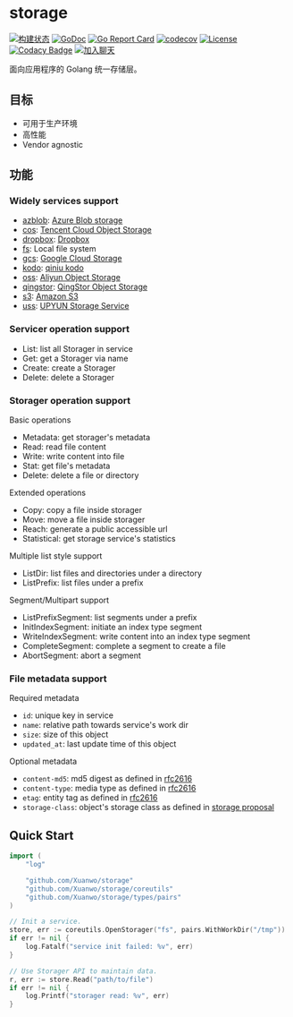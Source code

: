 # storage

[![构建状态](https://travis-ci.com/Xuanwo/storage.svg?branch=master)](https://travis-ci.com/Xuanwo/storage) [![GoDoc](https://godoc.org/github.com/Xuanwo/storage?status.svg)](https://godoc.org/github.com/Xuanwo/storage) [![Go Report Card](https://goreportcard.com/badge/github.com/Xuanwo/storage)](https://goreportcard.com/report/github.com/Xuanwo/storage) [![codecov](https://codecov.io/gh/Xuanwo/storage/branch/master/graph/badge.svg)](https://codecov.io/gh/Xuanwo/storage) [![License](https://img.shields.io/badge/license-apache%20v2-blue.svg)](https://github.com/Xuanwo/storage/blob/master/LICENSE) [![Codacy Badge](https://api.codacy.com/project/badge/Grade/15867a455afc4f24a763a5ed1011e05a)](https://app.codacy.com/manual/Xuanwo/storage?utm_source=github.com&utm_medium=referral&utm_content=Xuanwo/storage&utm_campaign=Badge_Grade_Settings) [![加入聊天](https://img.shields.io/badge/chat-online-blue?style=flat&logo=telegram)](https://t.me/storage_dev)

面向应用程序的 Golang 统一存储层。

## 目标

- 可用于生产环境
- 高性能
- Vendor agnostic

## 功能

### Widely services support

- [azblob](./services/azblob/): [Azure Blob storage](https://docs.microsoft.com/en-us/azure/storage/blobs/)
- [cos](./services/cos/): [Tencent Cloud Object Storage](https://cloud.tencent.com/product/cos)
- [dropbox](./services/dropbox/): [Dropbox](https://www.dropbox.com)
- [fs](./services/fs/): Local file system
- [gcs](./services/gcs/): [Google Cloud Storage](https://cloud.google.com/storage/)
- [kodo](./services/kodo/): [qiniu kodo](https://www.qiniu.com/products/kodo)
- [oss](./services/oss/): [Aliyun Object Storage](https://www.aliyun.com/product/oss)
- [qingstor](./services/qingstor/): [QingStor Object Storage](https://www.qingcloud.com/products/qingstor/)
- [s3](./services/s3/): [Amazon S3](https://aws.amazon.com/s3/)
- [uss](./services/uss/): [UPYUN Storage Service](https://www.upyun.com/products/file-storage)

### Servicer operation support

- List: list all Storager in service
- Get: get a Storager via name
- Create: create a Storager
- Delete: delete a Storager

### Storager operation support

Basic operations

- Metadata: get storager's metadata
- Read: read file content
- Write: write content into file
- Stat: get file's metadata
- Delete: delete a file or directory

Extended operations

- Copy: copy a file inside storager
- Move: move a file inside storager
- Reach: generate a public accessible url
- Statistical: get storage service's statistics

Multiple list style support

- ListDir: list files and directories under a directory
- ListPrefix: list files under a prefix

Segment/Multipart support

- ListPrefixSegment: list segments under a prefix
- InitIndexSegment: initiate an index type segment
- WriteIndexSegment: write content into an index type segment
- CompleteSegment: complete a segment to create a file
- AbortSegment: abort a segment

### File metadata support

Required metadata

- `id`: unique key in service
- `name`: relative path towards service's work dir
- `size`: size of this object
- `updated_at`: last update time of this object

Optional metadata

- `content-md5`: md5 digest as defined in [rfc2616](https://tools.ietf.org/html/rfc2616#section-14.15)
- `content-type`: media type as defined in [rfc2616](https://tools.ietf.org/html/rfc2616#section-14.17)
- `etag`: entity tag as defined in [rfc2616](https://tools.ietf.org/html/rfc2616#section-14.19)
- `storage-class`: object's storage class as defined in [storage proposal](./design/8-normalize-metadata-storage-class.md)

## Quick Start

```go
import (
    "log"

    "github.com/Xuanwo/storage"
    "github.com/Xuanwo/storage/coreutils"
    "github.com/Xuanwo/storage/types/pairs"
)

// Init a service.
store, err := coreutils.OpenStorager("fs", pairs.WithWorkDir("/tmp"))
if err != nil {
    log.Fatalf("service init failed: %v", err)
}

// Use Storager API to maintain data.
r, err := store.Read("path/to/file")
if err != nil {
    log.Printf("storager read: %v", err)
}
```
